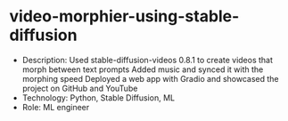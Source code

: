 # video-morphier-using-stable-diffusion
-	Description: Used stable-diffusion-videos 0.8.1 to create videos that morph between text prompts
Added music and synced it with the morphing speed
Deployed a web app with Gradio and showcased the project on GitHub and YouTube
-	Technology: Python, Stable Diffusion, ML
-	Role: ML engineer
